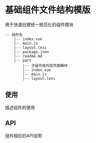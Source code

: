 # 基础组件文件结构模版

用于快速创建统一规范化的组件模块

```shell
-- 组件名
    |-- index.vue
    |-- main.js
    |-- layout.less
    |-- package.json
    |-- readme.md
    |-- part
        |-- 子组件或内部页面模块
        |-- index.vue
        |-- main.js
        |-- layout.less
```

## 使用
描述组件的使用

## API
组件相应的API说明